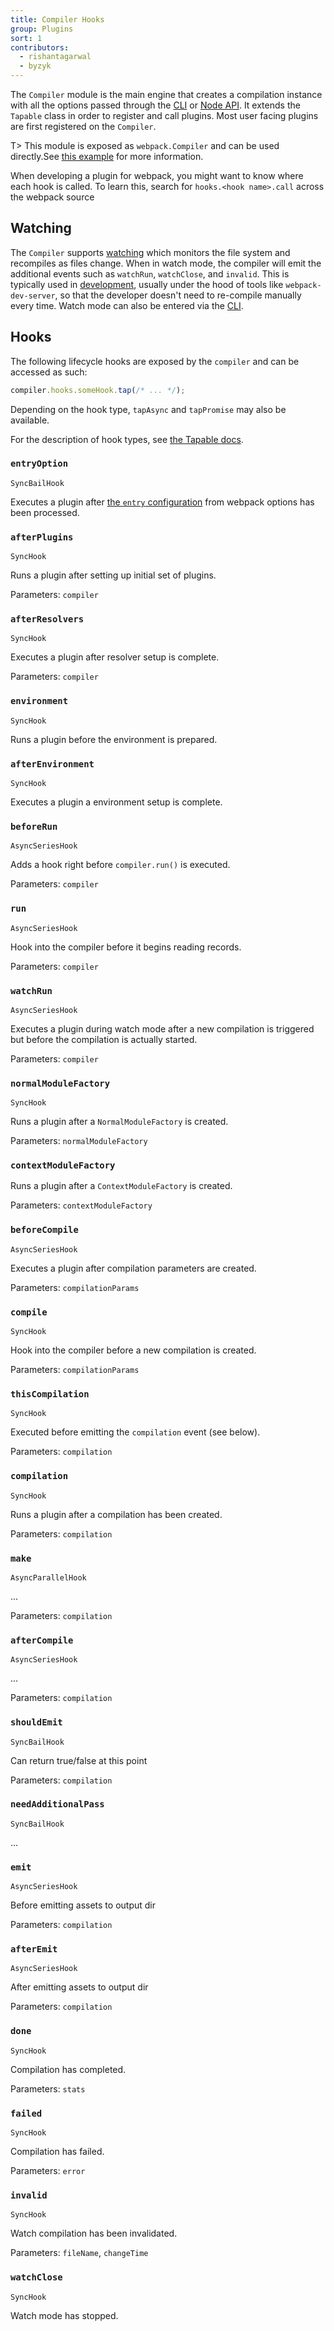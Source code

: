 ```yaml
---
title: Compiler Hooks
group: Plugins
sort: 1
contributors:
  - rishantagarwal
  - byzyk
---
```


The `Compiler` module is the main engine that creates a compilation instance
with all the options passed through the [CLI](/api/cli) or [Node API](/api/node). It extends the
`Tapable` class in order to register and call plugins. Most user facing plugins
are first registered on the `Compiler`.

T> This module is exposed as `webpack.Compiler` and can be used directly.See
[this example](https://github.com/pksjce/webpack-internal-examples/tree/master/compiler-example)
for more information.

When developing a plugin for webpack, you might want to know where each hook is called. To learn this, search for `hooks.<hook name>.call` across the webpack source


## Watching

The `Compiler` supports [watching](/api/node/#watching) which monitors the file
system and recompiles as files change. When in watch mode, the compiler will
emit the additional events such as `watchRun`, `watchClose`, and `invalid`.
This is typically used in [development](/guides/development), usually under
the hood of tools like `webpack-dev-server`, so that the developer doesn't
need to re-compile manually every time. Watch mode can also be entered via the
[CLI](/api/cli/#watch-options).


## Hooks

The following lifecycle hooks are exposed by the `compiler` and can be accessed
as such:

``` js
compiler.hooks.someHook.tap(/* ... */);
```

Depending on the hook type, `tapAsync` and `tapPromise` may also be available.

For the description of hook types, see [the Tapable docs](https://github.com/webpack/tapable#hook-types).


### `entryOption`

`SyncBailHook`

Executes a plugin after [the `entry` configuration](https://webpack.js.org/configuration/entry-context/#entry) from webpack options has been processed.


### `afterPlugins`

`SyncHook`

Runs a plugin after setting up initial set of plugins.

Parameters: `compiler`


### `afterResolvers`

`SyncHook`

Executes a plugin after resolver setup is complete.

Parameters: `compiler`


### `environment`

`SyncHook`

Runs a plugin before the environment is prepared.


### `afterEnvironment`

`SyncHook`

Executes a plugin a environment setup is complete.


### `beforeRun`

`AsyncSeriesHook`

Adds a hook right before `compiler.run()` is executed.

Parameters: `compiler`


### `run`

`AsyncSeriesHook`

Hook into the compiler before it begins reading records.

Parameters: `compiler`


### `watchRun`

`AsyncSeriesHook`

Executes a plugin during watch mode after a new compilation is triggered
but before the compilation is actually started.

Parameters: `compiler`


### `normalModuleFactory`

`SyncHook`

Runs a plugin after a `NormalModuleFactory` is created.

Parameters: `normalModuleFactory`


### `contextModuleFactory`

Runs a plugin after a `ContextModuleFactory` is created.

Parameters: `contextModuleFactory`


### `beforeCompile`

`AsyncSeriesHook`

Executes a plugin after compilation parameters are created.

Parameters: `compilationParams`


### `compile`

`SyncHook`

Hook into the compiler before a new compilation is created.

Parameters: `compilationParams`


### `thisCompilation`

`SyncHook`

Executed before emitting the `compilation` event (see below).

Parameters: `compilation`


### `compilation`

`SyncHook`

Runs a plugin after a compilation has been created.

Parameters: `compilation`


### `make`

`AsyncParallelHook`

...

Parameters: `compilation`


### `afterCompile`

`AsyncSeriesHook`

...

Parameters: `compilation`


### `shouldEmit`

`SyncBailHook`

Can return true/false at this point

Parameters: `compilation`


### `needAdditionalPass`

`SyncBailHook`

...


### `emit`

`AsyncSeriesHook`

Before emitting assets to output dir

Parameters: `compilation`


### `afterEmit`

`AsyncSeriesHook`

After emitting assets to output dir

Parameters: `compilation`


### `done`

`SyncHook`

Compilation has completed.

Parameters: `stats`


### `failed`

`SyncHook`

Compilation has failed.

Parameters: `error`


### `invalid`

`SyncHook`

Watch compilation has been invalidated.

Parameters: `fileName`, `changeTime`


### `watchClose`

`SyncHook`

Watch mode has stopped.
